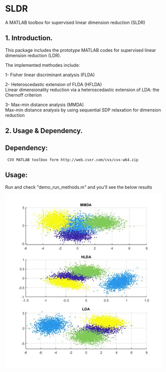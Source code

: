 # SLDR
A MATLAB toolbox for supervised linear dimension reduction (SLDR)


## 1. Introduction.

This package includes the prototype MATLAB codes for supervised linear dimension reduction (LDR).

The implemented methodes include: 

  1- Fisher linear discriminant analysis (FLDA)
  
  2- Heteroscedastic extension of FLDA (HFLDA)  
     Linear dimensionality reduction via a heteroscedastic extension of LDA: the Chernoff criterion
     
  3- Max-min distance analysis (MMDA)  
     Max-min distance analysis by using sequential SDP relaxation for dimension reduction


## 2. Usage & Dependency.

## Dependency:
     CVX MATLAB toolbox form http://web.cvxr.com/cvx/cvx-w64.zip

## Usage:
Run and check "demo_run_methods.m" and you'll see the below results

![results](/demo.jpg)
